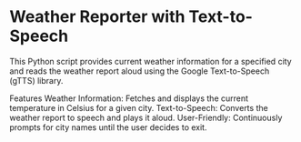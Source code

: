 # Weather Reporter with Text-to-Speech

This Python script provides current weather information for a specified city and reads the weather report aloud using the Google Text-to-Speech (gTTS) library.

Features
Weather Information: Fetches and displays the current temperature in Celsius for a given city.
Text-to-Speech: Converts the weather report to speech and plays it aloud.
User-Friendly: Continuously prompts for city names until the user decides to exit.
